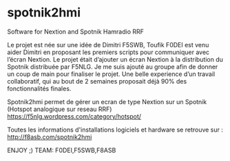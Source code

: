 # spotnik2hmi
Software for Nextion and Spotnik Hamradio RRF

Le projet est née sur une idée de Dimitri F5SWB, Toufik F0DEI est venu aider Dimitri en proposant
les premiers scripts pour communiquer avec l’écran Nextion.
Le projet était d’ajouter un écran Nextion à la distribution du Spotnik distribuée par F5NLG.
Je me suis ajouté au groupe afin de donner un coup de main pour finaliser le projet.
Une belle experience d’un travail collaboratif, qui au bout de 2 semaines proposait déjà 90% des fonctionnalités finales.

Spotnik2hmi permet de gérer un ecran de type Nextion sur un Spotnik (Hotspot analogique sur reseau RRF)
https://f5nlg.wordpress.com/category/hotspot/

Toutes les informations d'installations logiciels et hardware se retrouve sur :
http://f8asb.com/spotnik2hmi

ENJOY ;)
TEAM: F0DEI,F5SWB,F8ASB
